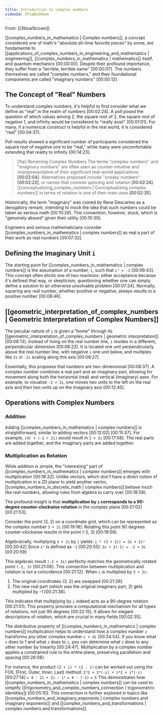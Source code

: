 ```yaml
---
title: Introduction to complex numbers
videoId: 5PcpBw5Hbwo
---
```


From: [[3blue1brown]] <br/> 

[[complex_numbers_in_mathematics | Complex numbers]], a concept considered one of math's "absolute all-time favorite pieces" by some, are fundamental to [[applications_of_complex_numbers_in_engineering_and_mathematics | engineering]], [[complex_numbers_in_mathematics | mathematics]] itself, and quantum mechanics <a class="yt-timestamp" data-t="00:00:00">[00:00:00]</a>. Despite their profound importance, they suffer from a "terrible, terrible name" <a class="yt-timestamp" data-t="00:00:07">[00:00:07]</a>. The numbers themselves are called "complex numbers," and their foundational components are called "imaginary numbers" <a class="yt-timestamp" data-t="00:00:12">[00:00:12]</a>.

## The Concept of "Real" Numbers

To understand complex numbers, it's helpful to first consider what we define as "real" in the realm of numbers <a class="yt-timestamp" data-t="00:02:24">[00:02:24]</a>. A poll posed the question of which values among 2, the square root of 2, the square root of negative 1, and infinity would be considered to "really exist" <a class="yt-timestamp" data-t="00:01:01">[00:01:01]</a>. For many, if a numerical construct is helpful in the real world, it is considered "real" <a class="yt-timestamp" data-t="00:04:37">[00:04:37]</a>.

Poll results showed a significant number of participants considered the square root of negative one to be "real," while many were uncomfortable extending that reality to infinity <a class="yt-timestamp" data-t="00:14:23">[00:14:23]</a>.

> [!tip] Renaming Complex Numbers
> The terms "complex numbers" and "imaginary numbers" are often seen as counter-intuitive and misrepresentative of their significant real-world applications <a class="yt-timestamp" data-t="00:02:04">[00:02:04]</a>. Alternatives proposed include "sneaky numbers" <a class="yt-timestamp" data-t="00:02:22">[00:02:22]</a>, or names that connote spinning and rotation <a class="yt-timestamp" data-t="00:02:24">[00:02:24]</a>. [[conceptualizing_complex_numbers | Conceptualizing complex numbers]] in terms of rotation is one of their main uses <a class="yt-timestamp" data-t="00:02:35">[00:02:35]</a>.

Historically, the term "imaginary" was coined by Rene Descartes as a derogatory remark, intending to mock the idea that such numbers could be taken as serious math <a class="yt-timestamp" data-t="00:10:29">[00:10:29]</a>. This convention, however, stuck, which is "genuinely absurd" given their utility <a class="yt-timestamp" data-t="00:10:30">[00:10:30]</a>.

Engineers and serious mathematicians consider [[complex_numbers_in_mathematics | complex numbers]] as real a part of their work as real numbers <a class="yt-timestamp" data-t="00:07:32">[00:07:32]</a>.

## Defining the Imaginary Unit `i`

The starting point for [[complex_numbers_in_mathematics | complex numbers]] is the assumption of a number, `i`, such that `i² = -1` <a class="yt-timestamp" data-t="00:06:43">[00:06:43]</a>. This concept often elicits one of two reactions: either acceptance because it's defined that way, or skepticism, questioning whether one can simply define a solution to an otherwise unsolvable problem <a class="yt-timestamp" data-t="00:07:24">[00:07:24]</a>. Normally, squaring any real number, whether positive or negative, always results in a positive number <a class="yt-timestamp" data-t="00:08:46">[00:08:46]</a>.

## [[geometric_interpretation_of_complex_numbers | Geometric Interpretation of Complex Numbers]]

The peculiar nature of `i` is given a "home" through its [[geometric_interpretation_of_complex_numbers | geometric interpretation]] <a class="yt-timestamp" data-t="00:08:13">[00:08:13]</a>. Instead of living on the real number line, `i` resides in a different, perpendicular dimension <a class="yt-timestamp" data-t="00:08:23">[00:08:23]</a>. It is located one unit perpendicularly above the real number line, with negative `i` one unit below, and multiples like `2i` or `-2i` scaling along this axis <a class="yt-timestamp" data-t="00:08:27">[00:08:27]</a>.

Essentially, this proposes that numbers are two-dimensional <a class="yt-timestamp" data-t="00:08:37">[00:08:37]</a>. A complex number combines a real part and an imaginary part, allowing for movement along both the horizontal (real) and vertical (imaginary) axes. For example, to visualize `-2 + 2i`, one moves two units to the left on the real axis and then two units up on the imaginary axis <a class="yt-timestamp" data-t="00:12:45">[00:12:45]</a>.

## Operations with Complex Numbers

### Addition

Adding [[complex_numbers_in_mathematics | complex numbers]] is straightforward, similar to adding vectors <a class="yt-timestamp" data-t="00:12:02">[00:12:02]</a> <a class="yt-timestamp" data-t="00:15:57">[00:15:57]</a>. For example, `(4) + (-2 + 2i)` would result in `2 + 2i` <a class="yt-timestamp" data-t="00:17:58">[00:17:58]</a>. The real parts are added together, and the imaginary parts are added together.

### Multiplication as Rotation

While addition is simple, the "interesting" part of [[complex_numbers_in_mathematics | complex numbers]] emerges with multiplication <a class="yt-timestamp" data-t="00:18:32">[00:18:32]</a>. Unlike vectors, which don't have a direct notion of multiplication in a 2D plane to yield another vector, [[complex_numbers_in_discrete_math | complex numbers]] behave much like real numbers, allowing rules from algebra to carry over <a class="yt-timestamp" data-t="00:18:58">[00:18:58]</a>.

The profound insight is that **multiplication by `i` corresponds to a 90-degree counter-clockwise rotation** in the complex plane <a class="yt-timestamp" data-t="00:21:02">[00:21:02]</a> <a class="yt-timestamp" data-t="00:21:53">[00:21:53]</a>.

Consider the point (3, 2) on a coordinate grid, which can be represented as the complex number `3 + 2i` <a class="yt-timestamp" data-t="00:19:18">[00:19:18]</a>. Rotating this point 90 degrees counter-clockwise results in the point (-2, 3) <a class="yt-timestamp" data-t="00:19:59">[00:19:59]</a>.

Algebraically, multiplying `3 + 2i` by `i` yields:
`i * (3 + 2i) = 3i + 2i²` <a class="yt-timestamp" data-t="00:20:42">[00:20:42]</a>
Since `i²` is defined as `-1` <a class="yt-timestamp" data-t="00:20:55">[00:20:55]</a>:
`3i + 2(-1) = -2 + 3i` <a class="yt-timestamp" data-t="00:20:59">[00:20:59]</a>

This algebraic result `(-2 + 3i)` perfectly matches the geometrically rotated point `(-2, 3)` <a class="yt-timestamp" data-t="00:21:08">[00:21:08]</a>. This connection between multiplication and rotation is not a coincidence <a class="yt-timestamp" data-t="00:21:12">[00:21:12]</a>. When `i` is multiplied by `3 + 2i`:
1.  The original coordinates (3, 2) are swapped <a class="yt-timestamp" data-t="00:21:26">[00:21:26]</a>.
2.  The new real part (which was the original imaginary part, 2) gets multiplied by -1 <a class="yt-timestamp" data-t="00:21:38">[00:21:38]</a>.

This indicates that multiplying by `i` indeed acts as a 90-degree rotation <a class="yt-timestamp" data-t="00:21:51">[00:21:51]</a>. This property provides a computational mechanism for all types of rotations, not just 90 degrees <a class="yt-timestamp" data-t="00:22:15">[00:22:15]</a>. It allows for elegant descriptions of rotation, which are crucial in many fields <a class="yt-timestamp" data-t="00:02:35">[00:02:35]</a>.

The distributive property of [[complex_numbers_in_mathematics | complex numbers]] multiplication helps to understand how a complex number `z` transforms any other complex number `c + di` <a class="yt-timestamp" data-t="00:24:54">[00:24:54]</a>. If you know what `z` does to 1 and what `z` does to `i`, you can determine what `z` does to any other number by linearity <a class="yt-timestamp" data-t="00:24:47">[00:24:47]</a>. Multiplication by a complex number applies a constrained rule to the entire plane, preserving parallelism and spacing <a class="yt-timestamp" data-t="00:26:08">[00:26:08]</a>.

For instance, the product `(2 + i) * (2 - i)` can be worked out using the FOIL (First, Outer, Inner, Last) method:
`2*2 + 2*(-i) + i*2 + i*(-i)` <a class="yt-timestamp" data-t="00:27:14">[00:27:14]</a>
`= 4 - 2i + 2i - i²`
`= 4 - (-1)`
`= 5`
This demonstrates how [[complex_numbers_in_mathematics | complex numbers]] can be used to simplify [[trigonometry_and_complex_numbers_connection | trigonometric identities]] <a class="yt-timestamp" data-t="00:05:10">[00:05:10]</a>. This connection is further explored in topics like [[complex_numbers_and_imaginary_exponents | complex numbers and imaginary exponents]] and [[complex_numbers_and_transformations | complex numbers and transformations]].